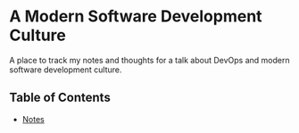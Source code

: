 # A Modern Software Development Culture

A place to track my notes and thoughts for a talk about DevOps and modern software development culture.

## Table of Contents

- [Notes](./Notes/README.md)
